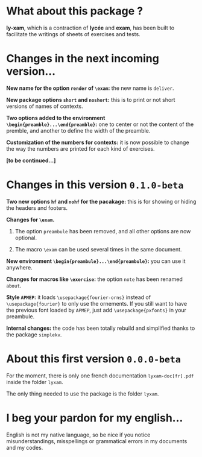 What about this package  ?
==========================

**ly-xam**, which is a contraction of **lycée** and **exam**, has been built to facilitate the writings of sheets of exercises and tests.


Changes in the next incoming version...
=======================================

**New name for the option ``render`` of ``\exam``:** the new name is ``deliver``.


**New package options ``short`` and ``noshort``:** this is to print or not short versions of names of contexts.


**Two options added to the environment `\begin{preamble}...\end{preamble}`:** one to center or not the content of the premble, and another to define the width of the preamble.


**Customization of the numbers for contexts:** it is now possible to change the way the numbers are printed for each kind of exercises.



**[to be continued...]**


Changes in this version `0.1.0-beta`
====================================

**Two new options ``hf`` and ``nohf`` for the pacakage:** this is for showing or hiding the headers and footers.


**Changes for `\exam`.**

  1) The option `preambule` has been removed, and all other options are now optional.

  2) The macro `\exam` can be used several times in the same document.


**New environment `\begin{preambule}...\end{preambule}`:** you can use it anywhere.


**Changes for macros like `\exercise`:** the option `note` has been renamed `about`.


**Style `APMEP`:** it loads ``\usepackage{fourier-orns}`` instead of ``\usepackage{fourier}`` to only use the ornements. If you still want to have the previous font loaded by `APMEP`, just add ``\usepackage{pxfonts}`` in your preambule.


**Internal changes:** the code has been totally rebuild and simplified thanks to the package `simplekv`.


About this first version `0.0.0-beta`
=====================================

For the moment, there is only one french documentation `lyxam-doc[fr].pdf` inside the folder `lyxam`.

The only thing needed to use the package is the folder `lyxam`.


I beg your pardon for my english...
===================================

English is not my native language, so be nice if you notice misunderstandings, misspellings or grammatical errors in my documents and my codes.